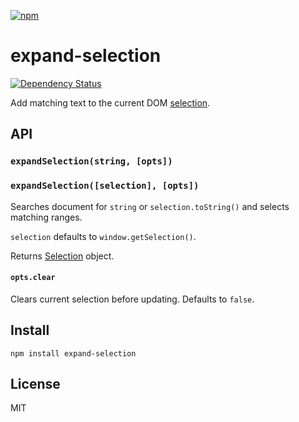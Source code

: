 [![npm](https://nodei.co/npm/expand-selection.png)](https://nodei.co/npm/expand-selection/)

# expand-selection

[![Dependency Status][david-badge]][david]

Add matching text to the current DOM [selection].

[selection]: https://developer.mozilla.org/en-US/docs/Web/API/Selection

[david]: https://david-dm.org/eush77/expand-selection
[david-badge]: https://david-dm.org/eush77/expand-selection.png

## API

### `expandSelection(string, [opts])`

### `expandSelection([selection], [opts])`

Searches document for `string` or `selection.toString()` and selects matching ranges.

`selection` defaults to `window.getSelection()`.

Returns [Selection] object.

#### `opts.clear`

Clears current selection before updating. Defaults to `false`.

## Install

```
npm install expand-selection
```

## License

MIT
